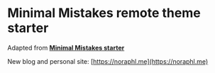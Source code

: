 # Minimal Mistakes remote theme starter

Adapted from [**Minimal Mistakes starter**](https://github.com/mmistakes/mm-github-pages-starter/generate) 

New blog and personal site: [https://noraphl.me](https://noraphl.me)
